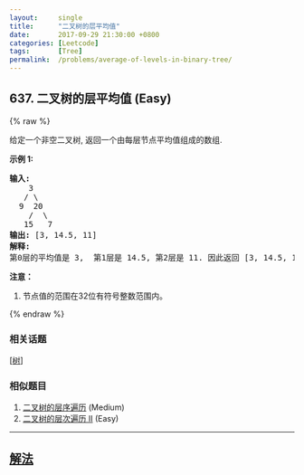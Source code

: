 ```yaml
---
layout:     single
title:      "二叉树的层平均值"
date:       2017-09-29 21:30:00 +0800
categories: [Leetcode]
tags:       [Tree]
permalink:  /problems/average-of-levels-in-binary-tree/
---
```


## 637. 二叉树的层平均值 (Easy)

{% raw %}

<p>给定一个非空二叉树, 返回一个由每层节点平均值组成的数组.</p>

<p><strong>示例 1:</strong></p>

<pre><strong>输入:</strong>
    3
   / \
  9  20
    /  \
   15   7
<strong>输出:</strong> [3, 14.5, 11]
<strong>解释:</strong>
第0层的平均值是 3,  第1层是 14.5, 第2层是 11. 因此返回 [3, 14.5, 11].
</pre>

<p><strong>注意：</strong></p>

<ol>
	<li>节点值的范围在32位有符号整数范围内。</li>
</ol>

{% endraw %}

### 相关话题
  [[树](https://github.com/openset/leetcode/tree/master/tag/tree/README.md)]

### 相似题目
  1. [二叉树的层序遍历](/problems/binary-tree-level-order-traversal) (Medium)
  1. [二叉树的层次遍历 II](/problems/binary-tree-level-order-traversal-ii) (Easy)

---

## [解法](https://github.com/openset/leetcode/tree/master/problems/average-of-levels-in-binary-tree)
